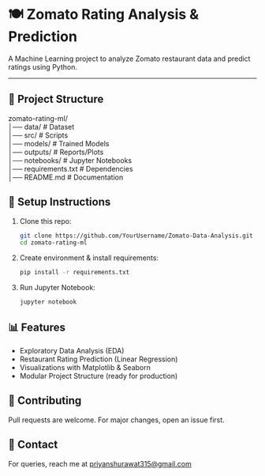 # 🍽️ Zomato Rating Analysis & Prediction

A Machine Learning project to analyze Zomato restaurant data and predict ratings using Python.

---

## 📂 Project Structure
zomato-rating-ml/  
│── data/ # Dataset  
│── src/ # Scripts  
│── models/ # Trained Models  
│── outputs/ # Reports/Plots  
│── notebooks/ # Jupyter Notebooks  
│── requirements.txt # Dependencies  
│── README.md # Documentation  

## 🚀 Setup Instructions
1. Clone this repo:
   ```bash
   git clone https://github.com/YourUsername/Zomato-Data-Analysis.git
   cd zomato-rating-ml
   ```

2. Create environment & install requirements:
   ```bash
   pip install -r requirements.txt
   ```

3. Run Jupyter Notebook:
   ```bash
   jupyter notebook
   ```

## 📊 Features
* Exploratory Data Analysis (EDA)
* Restaurant Rating Prediction (Linear Regression)
* Visualizations with Matplotlib & Seaborn
* Modular Project Structure (ready for production)

## 🤝 Contributing
Pull requests are welcome. For major changes, open an issue first.

## 📧 Contact
For queries, reach me at [priyanshurawat315@gmail.com](mailto:priyanshurawat315@gmail.com)  
